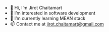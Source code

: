 - 👋 Hi, I’m Jirot Chaitamart
- 👀 I’m interested in software development
- 🌱 I’m currently learning MEAN stack
- 📫 Contact me at jirot.chaitamart@gmail.com
<!---
Joe16723PP/Joe16723PP is a ✨ special ✨ repository because its `README.md` (this file) appears on your GitHub profile.
You can click the Preview link to take a look at your changes.
--->
